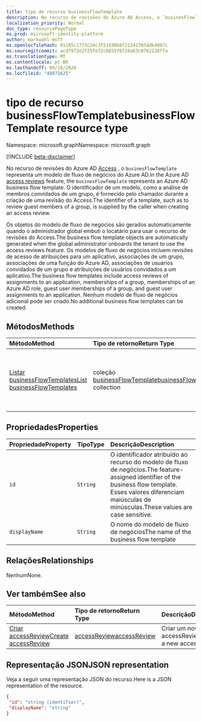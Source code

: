 ```yaml
---
title: tipo de recurso businessFlowTemplate
description: No recurso de revisões do Azure AD Access, o `businesFlowTemplate` representa um modelo de fluxo de negócios do Azure AD. O identificador de um modelo, como a análise de membros convidados de um grupo, é fornecido pelo chamador durante a criação de uma revisão do Access.
localization_priority: Normal
doc_type: resourcePageType
ms.prod: microsoft-identity-platform
author: markwahl-msft
ms.openlocfilehash: 81185c1773c24c3f51190b8f222427034db4097c
ms.sourcegitcommit: acdf972e2f25fef2c6855f6f28a63c0762228ffa
ms.translationtype: MT
ms.contentlocale: pt-BR
ms.lasthandoff: 09/18/2020
ms.locfileid: "48071625"
---
```

# <a name="businessflowtemplate-resource-type"></a><span data-ttu-id="f9e6c-104">tipo de recurso businessFlowTemplate</span><span class="sxs-lookup"><span data-stu-id="f9e6c-104">businessFlowTemplate resource type</span></span>

<span data-ttu-id="f9e6c-105">Namespace: microsoft.graph</span><span class="sxs-lookup"><span data-stu-id="f9e6c-105">Namespace: microsoft.graph</span></span>

[!INCLUDE [beta-disclaimer](../../includes/beta-disclaimer.md)]

<span data-ttu-id="f9e6c-106">No recurso de revisões do Azure AD [Access](accessreviews-root.md) , o `businesFlowTemplate` representa um modelo de fluxo de negócios do Azure AD.</span><span class="sxs-lookup"><span data-stu-id="f9e6c-106">In the Azure AD [access reviews](accessreviews-root.md) feature, the `businesFlowTemplate` represents an Azure AD business flow template.</span></span> <span data-ttu-id="f9e6c-107">O identificador de um modelo, como a análise de membros convidados de um grupo, é fornecido pelo chamador durante a criação de uma revisão do Access.</span><span class="sxs-lookup"><span data-stu-id="f9e6c-107">The identifier of a template, such as to review guest members of a group, is supplied by the caller when creating an access review.</span></span>

<span data-ttu-id="f9e6c-108">Os objetos do modelo de fluxo de negócios são gerados automaticamente quando o administrador global embuti o locatário para usar o recurso de revisões do Access.</span><span class="sxs-lookup"><span data-stu-id="f9e6c-108">The business flow template objects are automatically generated when the global administrator onboards the tenant to use the access reviews feature.</span></span>  <span data-ttu-id="f9e6c-109">Os modelos de fluxo de negócios incluem revisões de acesso de atribuições para um aplicativo, associações de um grupo, associações de uma função do Azure AD, associações de usuários convidados de um grupo e atribuições de usuários convidados a um aplicativo.</span><span class="sxs-lookup"><span data-stu-id="f9e6c-109">The business flow templates include access reviews of assignments to an application, memberships of a group, memberships of an Azure AD role, guest user memberships of a group, and guest user assignments to an application.</span></span> <span data-ttu-id="f9e6c-110">Nenhum modelo de fluxo de negócios adicional pode ser criado.</span><span class="sxs-lookup"><span data-stu-id="f9e6c-110">No additional business flow templates can be created.</span></span>


## <a name="methods"></a><span data-ttu-id="f9e6c-111">Métodos</span><span class="sxs-lookup"><span data-stu-id="f9e6c-111">Methods</span></span>

| <span data-ttu-id="f9e6c-112">Método</span><span class="sxs-lookup"><span data-stu-id="f9e6c-112">Method</span></span>           | <span data-ttu-id="f9e6c-113">Tipo de retorno</span><span class="sxs-lookup"><span data-stu-id="f9e6c-113">Return Type</span></span>    |<span data-ttu-id="f9e6c-114">Descrição</span><span class="sxs-lookup"><span data-stu-id="f9e6c-114">Description</span></span>|
|:---------------|:--------|:----------|
|[<span data-ttu-id="f9e6c-115">Listar businessFlowTemplates</span><span class="sxs-lookup"><span data-stu-id="f9e6c-115">List businessFlowTemplates</span></span>](../api/businessflowtemplate-list.md) | <span data-ttu-id="f9e6c-116">coleção [businessFlowTemplate](businessflowtemplate.md)</span><span class="sxs-lookup"><span data-stu-id="f9e6c-116">[businessFlowTemplate](businessflowtemplate.md) collection</span></span>| <span data-ttu-id="f9e6c-117">Obtenha os modelos de fluxo de negócios apropriados para as revisões do Access.</span><span class="sxs-lookup"><span data-stu-id="f9e6c-117">Get the business flow templates appropriate to access reviews.</span></span>|

## <a name="properties"></a><span data-ttu-id="f9e6c-118">Propriedades</span><span class="sxs-lookup"><span data-stu-id="f9e6c-118">Properties</span></span>
| <span data-ttu-id="f9e6c-119">Propriedade</span><span class="sxs-lookup"><span data-stu-id="f9e6c-119">Property</span></span>     | <span data-ttu-id="f9e6c-120">Tipo</span><span class="sxs-lookup"><span data-stu-id="f9e6c-120">Type</span></span>   |<span data-ttu-id="f9e6c-121">Descrição</span><span class="sxs-lookup"><span data-stu-id="f9e6c-121">Description</span></span>|
|:---------------|:--------|:----------|
| `id`                     |`String`                | <span data-ttu-id="f9e6c-122">O identificador atribuído ao recurso do modelo de fluxo de negócios.</span><span class="sxs-lookup"><span data-stu-id="f9e6c-122">The feature-assigned identifier of the business flow template.</span></span> <span data-ttu-id="f9e6c-123">Esses valores diferenciam maiúsculas de minúsculas.</span><span class="sxs-lookup"><span data-stu-id="f9e6c-123">These values are case sensitive.</span></span>                                      |
| `displayName`            |`String`                | <span data-ttu-id="f9e6c-124">O nome do modelo de fluxo de negócios</span><span class="sxs-lookup"><span data-stu-id="f9e6c-124">The name of the business flow template</span></span>                                                             |


## <a name="relationships"></a><span data-ttu-id="f9e6c-125">Relações</span><span class="sxs-lookup"><span data-stu-id="f9e6c-125">Relationships</span></span>

<span data-ttu-id="f9e6c-126">Nenhum</span><span class="sxs-lookup"><span data-stu-id="f9e6c-126">None.</span></span>

## <a name="see-also"></a><span data-ttu-id="f9e6c-127">Ver também</span><span class="sxs-lookup"><span data-stu-id="f9e6c-127">See also</span></span>

| <span data-ttu-id="f9e6c-128">Método</span><span class="sxs-lookup"><span data-stu-id="f9e6c-128">Method</span></span>           | <span data-ttu-id="f9e6c-129">Tipo de retorno</span><span class="sxs-lookup"><span data-stu-id="f9e6c-129">Return Type</span></span>    |<span data-ttu-id="f9e6c-130">Descrição</span><span class="sxs-lookup"><span data-stu-id="f9e6c-130">Description</span></span>|
|:---------------|:--------|:----------|
|[<span data-ttu-id="f9e6c-131">Criar accessReview</span><span class="sxs-lookup"><span data-stu-id="f9e6c-131">Create accessReview</span></span>](../api/accessreview-create.md) | [<span data-ttu-id="f9e6c-132">accessReview</span><span class="sxs-lookup"><span data-stu-id="f9e6c-132">accessReview</span></span>](accessreview.md) |   <span data-ttu-id="f9e6c-133">Criar um novo accessReview.</span><span class="sxs-lookup"><span data-stu-id="f9e6c-133">Create a new accessReview.</span></span> |


## <a name="json-representation"></a><span data-ttu-id="f9e6c-134">Representação JSON</span><span class="sxs-lookup"><span data-stu-id="f9e6c-134">JSON representation</span></span>

<span data-ttu-id="f9e6c-135">Veja a seguir uma representação JSON do recurso.</span><span class="sxs-lookup"><span data-stu-id="f9e6c-135">Here is a JSON representation of the resource.</span></span>

<!-- {
  "blockType": "resource",
  "optionalProperties": [

  ],
  "@odata.type": "microsoft.graph.businessFlowTemplate"
}-->

```json
{
 "id": "string (identifier)",
 "displayName": "string"
}

```

<!--
{
  "type": "#page.annotation",
  "description": "businessFlowTemplate resource",
  "keywords": "",
  "section": "documentation",
  "tocPath": "",
  "suppressions": []
}
-->


